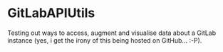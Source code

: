 # GitLabAPIUtils

Testing out ways to access, augment and visualise data about a GitLab instance (yes, i get the irony of this being hosted on GitHub... :-P).